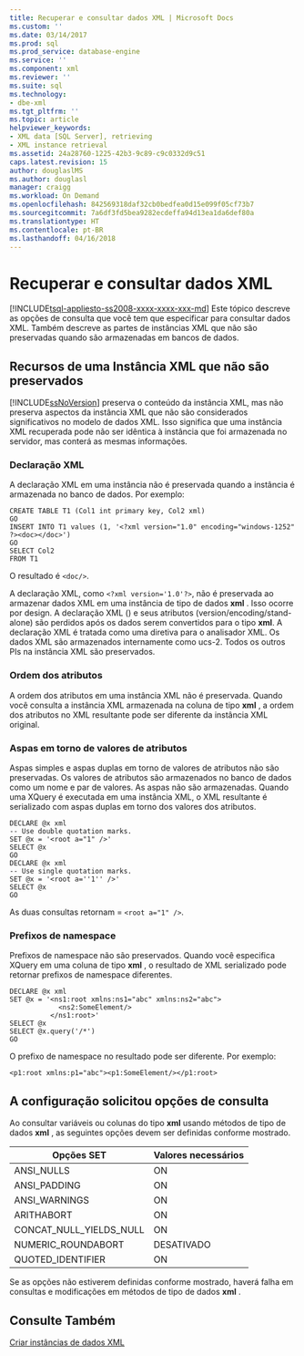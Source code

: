 ```yaml
---
title: Recuperar e consultar dados XML | Microsoft Docs
ms.custom: ''
ms.date: 03/14/2017
ms.prod: sql
ms.prod_service: database-engine
ms.service: ''
ms.component: xml
ms.reviewer: ''
ms.suite: sql
ms.technology:
- dbe-xml
ms.tgt_pltfrm: ''
ms.topic: article
helpviewer_keywords:
- XML data [SQL Server], retrieving
- XML instance retrieval
ms.assetid: 24a28760-1225-42b3-9c89-c9c0332d9c51
caps.latest.revision: 15
author: douglaslMS
ms.author: douglasl
manager: craigg
ms.workload: On Demand
ms.openlocfilehash: 842569318daf32cb0bedfea0d15e099f05cf73b7
ms.sourcegitcommit: 7a6df3fd5bea9282ecdeffa94d13ea1da6def80a
ms.translationtype: HT
ms.contentlocale: pt-BR
ms.lasthandoff: 04/16/2018
---
```

# <a name="retrieve-and-query-xml-data"></a>Recuperar e consultar dados XML
[!INCLUDE[tsql-appliesto-ss2008-xxxx-xxxx-xxx-md](../../includes/tsql-appliesto-ss2008-xxxx-xxxx-xxx-md.md)]
  Este tópico descreve as opções de consulta que você tem que especificar para consultar dados XML. Também descreve as partes de instâncias XML que não são preservadas quando são armazenadas em bancos de dados.  
  
##  <a name="features"></a> Recursos de uma Instância XML que não são preservados  
 [!INCLUDE[ssNoVersion](../../includes/ssnoversion-md.md)] preserva o conteúdo da instância XML, mas não preserva aspectos da instância XML que não são considerados significativos no modelo de dados XML. Isso significa que uma instância XML recuperada pode não ser idêntica à instância que foi armazenada no servidor, mas conterá as mesmas informações.  
  
### <a name="xml-declaration"></a>Declaração XML  
 A declaração XML em uma instância não é preservada quando a instância é armazenada no banco de dados. Por exemplo:  
  
```  
CREATE TABLE T1 (Col1 int primary key, Col2 xml)  
GO  
INSERT INTO T1 values (1, '<?xml version="1.0" encoding="windows-1252" ?><doc></doc>')  
GO  
SELECT Col2  
FROM T1  
```  
  
 O resultado é `<doc/>`.  
  
 A declaração XML, como `<?xml version='1.0'?>`, não é preservada ao armazenar dados XML em uma instância de tipo de dados **xml** . Isso ocorre por design. A declaração XML () e seus atributos (version/encoding/stand-alone) são perdidos após os dados serem convertidos para o tipo **xml**. A declaração XML é tratada como uma diretiva para o analisador XML. Os dados XML são armazenados internamente como ucs-2. Todos os outros PIs na instância XML são preservados.  
  
  
### <a name="order-of-attributes"></a>Ordem dos atributos  
 A ordem dos atributos em uma instância XML não é preservada. Quando você consulta a instância XML armazenada na coluna de tipo **xml** , a ordem dos atributos no XML resultante pode ser diferente da instância XML original.  
  
  
### <a name="quotation-marks-around-attribute-values"></a>Aspas em torno de valores de atributos  
 Aspas simples e aspas duplas em torno de valores de atributos não são preservadas. Os valores de atributos são armazenados no banco de dados como um nome e par de valores. As aspas não são armazenadas. Quando uma XQuery é executada em uma instância XML, o XML resultante é serializado com aspas duplas em torno dos valores dos atributos.  
  
```  
DECLARE @x xml  
-- Use double quotation marks.  
SET @x = '<root a="1" />'  
SELECT @x  
GO  
DECLARE @x xml  
-- Use single quotation marks.  
SET @x = '<root a=''1'' />'  
SELECT @x  
GO  
```  
  
 As duas consultas retornam = `<root a="1" />`.  
  
  
### <a name="namespace-prefixes"></a>Prefixos de namespace  
 Prefixos de namespace não são preservados. Quando você especifica XQuery em uma coluna de tipo **xml** , o resultado de XML serializado pode retornar prefixos de namespace diferentes.  
  
```  
DECLARE @x xml  
SET @x = '<ns1:root xmlns:ns1="abc" xmlns:ns2="abc">  
            <ns2:SomeElement/>  
          </ns1:root>'  
SELECT @x  
SELECT @x.query('/*')  
GO  
```  
  
 O prefixo de namespace no resultado pode ser diferente. Por exemplo:  
  
```  
<p1:root xmlns:p1="abc"><p1:SomeElement/></p1:root>  
```  
  
  
##  <a name="query"></a> A configuração solicitou opções de consulta  
 Ao consultar variáveis ou colunas do tipo **xml** usando métodos de tipo de dados **xml** , as seguintes opções devem ser definidas conforme mostrado.  
  
|Opções SET|Valores necessários|  
|-----------------|---------------------|  
|ANSI_NULLS|ON|  
|ANSI_PADDING|ON|  
|ANSI_WARNINGS|ON|  
|ARITHABORT|ON|  
|CONCAT_NULL_YIELDS_NULL|ON|  
|NUMERIC_ROUNDABORT|DESATIVADO|  
|QUOTED_IDENTIFIER|ON|  
  
 Se as opções não estiverem definidas conforme mostrado, haverá falha em consultas e modificações em métodos de tipo de dados **xml** .  
  
  
## <a name="see-also"></a>Consulte Também  
 [Criar instâncias de dados XML](../../relational-databases/xml/create-instances-of-xml-data.md)  
  
  
